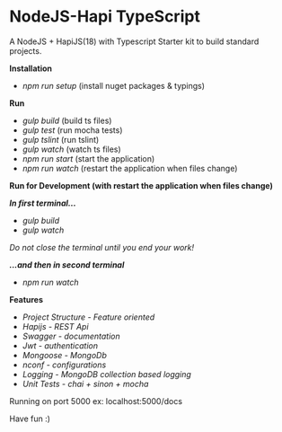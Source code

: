 # NodeJS-Hapi TypeScript 

A NodeJS + HapiJS(18) with Typescript Starter kit to build standard projects.

**Installation**

* *npm run setup* (install nuget packages & typings)

**Run**

* *gulp build* (build ts files)
* *gulp test* (run mocha tests)
* *gulp tslint* (run tslint)
* *gulp watch* (watch ts files)
* *npm run start* (start the application)
* *npm run watch* (restart the application when files change)

**Run for Development (with restart the application when files change)**

***In first terminal...***
* *gulp build* 
* *gulp watch*  

*Do not close the terminal until you end your work!*

***...and then in second terminal***
* *npm run watch* 


**Features**

* *Project Structure - Feature oriented*
* *Hapijs - REST Api*
* *Swagger - documentation*
* *Jwt - authentication*
* *Mongoose - MongoDb*
* *nconf - configurations*
* *Logging - MongoDB collection based logging*
* *Unit Tests - chai + sinon + mocha*

Running on port 5000 ex: localhost:5000/docs

Have fun :)
